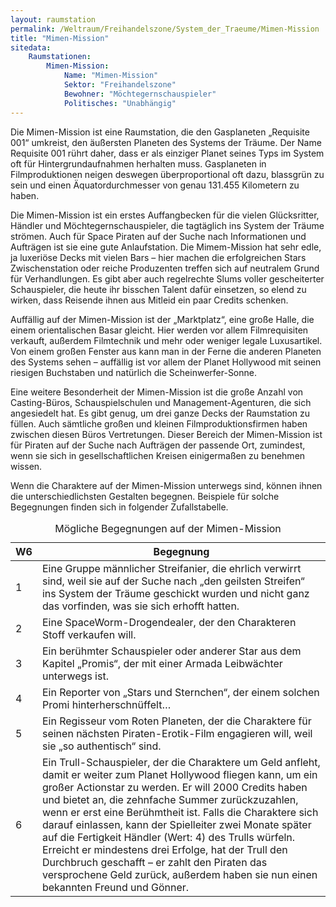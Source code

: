 ```yaml
---
layout: raumstation
permalink: /Weltraum/Freihandelszone/System_der_Traeume/Mimen-Mission
title: "Mimen-Mission"
sitedata:
    Raumstationen:
        Mimen-Mission:
            Name: "Mimen-Mission"
            Sektor: "Freihandelszone"
            Bewohner: "Möchtegernschauspieler"
            Politisches: "Unabhängig"
---
```




Die Mimen-Mission ist eine Raumstation, die den Gasplaneten „Requisite 001“ umkreist, den äußersten Planeten des Systems der Träume. Der Name Requisite 001 rührt daher, dass er als einziger Planet seines Typs im System oft für Hintergrundaufnahmen herhalten muss. Gasplaneten in Filmproduktionen neigen deswegen überproportional oft dazu, blassgrün zu sein und einen Äquatordurchmesser von genau 131.455 Kilometern zu haben.

Die Mimen-Mission ist ein erstes Auffangbecken für die vielen Glücksritter, Händler und Möchtegernschauspieler, die tagtäglich ins System der Träume strömen. Auch für Space Piraten auf der Suche nach Informationen und Aufträgen ist sie eine gute Anlaufstation. Die Mimem-Mission hat sehr edle, ja luxeriöse Decks mit vielen Bars – hier machen die erfolgreichen Stars Zwischenstation oder reiche Produzenten treffen sich auf neutralem Grund für Verhandlungen. Es gibt aber auch regelrechte Slums voller gescheiterter Schauspieler, die heute ihr bisschen Talent dafür einsetzen, so elend zu wirken, dass Reisende ihnen aus Mitleid ein paar Credits schenken.

Auffällig auf der Mimen-Mission ist der „Marktplatz“, eine große Halle, die einem orientalischen Basar gleicht. Hier werden vor allem Filmrequisiten verkauft, außerdem Filmtechnik und mehr oder weniger legale Luxusartikel. Von einem großen Fenster aus kann man in der Ferne die anderen Planeten des Systems sehen – auffällig ist vor allem der Planet Hollywood mit seinen riesigen Buchstaben und natürlich die Scheinwerfer-Sonne.

Eine weitere Besonderheit der Mimen-Mission ist die große Anzahl von Casting-Büros, Schauspielschulen und Management-Agenturen, die sich angesiedelt hat. Es gibt genug, um drei ganze Decks der Raumstation zu füllen. Auch sämtliche großen und kleinen Filmproduktionsfirmen haben zwischen diesen Büros Vertretungen. Dieser Bereich der Mimen-Mission ist für Piraten auf der Suche nach Aufträgen der passende Ort, zumindest, wenn sie sich in gesellschaftlichen Kreisen einigermaßen zu benehmen wissen.

Wenn die Charaktere auf der Mimen-Mission unterwegs sind, können ihnen die unterschiedlichsten Gestalten begegnen. Beispiele für solche Begegnungen finden sich in folgender Zufallstabelle.

<table>
<caption>Mögliche Begegnungen auf der Mimen-Mission</caption>
<thead>
<tr><th>W6</th><th>Begegnung</th></tr>
</thead>
<tbody>
<tr><td>1</td><td>Eine Gruppe männlicher Streifanier, die ehrlich verwirrt sind, weil sie auf der Suche nach „den geilsten Streifen“ ins System der Träume geschickt wurden und nicht ganz das vorfinden, was sie sich erhofft hatten.</td></tr>
<tr><td>2</td><td>Eine SpaceWorm-Drogendealer, der den Charakteren Stoff verkaufen will.</td></tr>
<tr><td>3</td><td>Ein berühmter Schauspieler oder anderer Star aus dem Kapitel „Promis“, der mit einer Armada Leibwächter unterwegs ist.</td></tr>
<tr><td>4</td><td>Ein Reporter von „Stars und Sternchen“, der einem solchen Promi hinterherschnüffelt…</td></tr>
<tr><td>5</td><td>Ein Regisseur vom Roten Planeten, der die Charaktere für seinen nächsten Piraten-Erotik-Film engagieren will, weil sie „so authentisch“ sind.</td></tr>
<tr><td>6</td><td>Ein Trull-Schauspieler, der die Charaktere um Geld anfleht, damit er weiter zum Planet Hollywood fliegen kann, um ein großer Actionstar zu werden. Er will 2000 Credits haben und bietet an, die zehnfache Summer zurückzuzahlen, wenn er erst eine Berühmtheit ist. Falls die Charaktere sich darauf einlassen, kann der Spielleiter zwei Monate später auf die Fertigkeit Händler (Wert: 4) des Trulls würfeln. Erreicht er mindestens drei Erfolge, hat der Trull den Durchbruch geschafft – er zahlt den Piraten das versprochene Geld zurück, außerdem haben sie nun einen bekannten Freund und Gönner.</td></tr>
</tbody>
</table>
